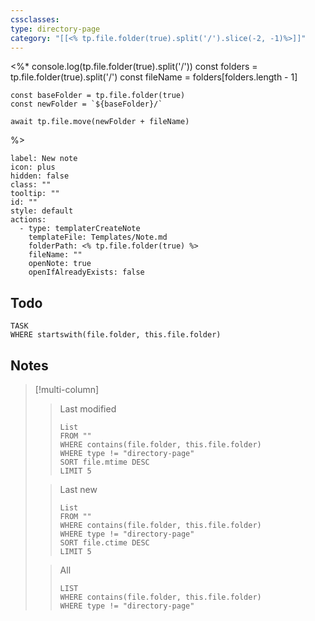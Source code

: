 ```yaml
---
cssclasses:
type: directory-page
category: "[[<% tp.file.folder(true).split('/').slice(-2, -1)%>]]"
---
```



<%*
	console.log(tp.file.folder(true).split('/'))
	const folders = tp.file.folder(true).split('/')
	const fileName = folders[folders.length - 1]
  
	const baseFolder = tp.file.folder(true)
	const newFolder = `${baseFolder}/`

	await tp.file.move(newFolder + fileName)
%>

```meta-bind-button
label: New note
icon: plus
hidden: false
class: ""
tooltip: ""
id: ""
style: default
actions:
  - type: templaterCreateNote
    templateFile: Templates/Note.md
    folderPath: <% tp.file.folder(true) %>
    fileName: ""
    openNote: true
    openIfAlreadyExists: false

```
## Todo

```dataview
TASK
WHERE startswith(file.folder, this.file.folder)
```

## Notes

> [!multi-column]
> 
>> Last modified
>>```dataview
>>List
>>FROM ""
>>WHERE contains(file.folder, this.file.folder)
>>WHERE type != "directory-page"
>>SORT file.mtime DESC
>>LIMIT 5
>>```
>
>> Last new
>>```dataview
>>List
>>FROM ""
>>WHERE contains(file.folder, this.file.folder)
>>WHERE type != "directory-page"
>>SORT file.ctime DESC
>>LIMIT 5
>>```
>
>> All
>>```dataview
>>LIST
>>WHERE contains(file.folder, this.file.folder)
>>WHERE type != "directory-page"
>>```
